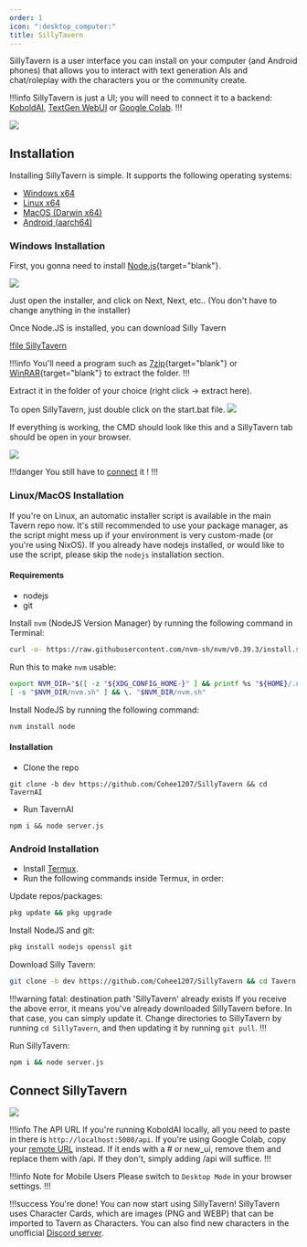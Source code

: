 ```yaml
---
order: 1
icon: ":desktop_computer:"
title: SillyTavern
---
```

SillyTavern is a user interface you can install on your computer (and Android phones) that allows you to interact with text generation AIs and chat/roleplay with the characters you or the community create.

!!!info
SillyTavern is just a UI; you will need to connect it to a backend: [KoboldAI](https://docs.alpindale.dev/local-installation-(gpu)/kobold/), [TextGen WebUI](https://docs.alpindale.dev/local-installation-(gpu)/oobabooga/) or [Google Colab](https://docs.alpindale.dev/cloud-installation/koboldai/).
!!!

![](/static/SillyTavern.PNG)

## Installation
Installing SillyTavern is simple. It supports the following operating systems:
- [Windows x64](https://docs.alpindale.dev/local-installation-(gpu)/sillytavern/#windows-installation)
- [Linux x64](https://docs.alpindale.dev/local-installation-(gpu)/sillytavern/#linuxmacos-installation)
- [MacOS (Darwin x64)](https://docs.alpindale.dev/local-installation-(gpu)/sillytavern/#linuxmacos-installation)
- [Android (aarch64)](https://docs.alpindale.dev/local-installation-(gpu)/sillytavern/#android-installation)


### Windows Installation

First, you gonna need to install [Node.js](https://nodejs.org/en/download/current){target="blank"}.

![](/static/NodeJSWindows.PNG)

Just open the installer, and click on Next, Next, etc.. (You don't have to change anything in the installer)

Once Node.JS is installed, you can download Silly Tavern

[!file SillyTavern](https://github.com/Cohee1207/SillyTavern/archive/refs/heads/main.zip)

!!!info
You'll need a program such as [7zip](https://www.7-zip.org/download.html){target="blank"} or [WinRAR](www.win-rar.com/predownload.html){target="blank"} to extract the folder.
!!!


Extract it in the folder of your choice (right click -> extract here).

To open SillyTavern, just double click on the start.bat file. 
![](/static/StartBat.PNG)

If everything is working, the CMD should look like this and a SillyTavern tab should be open in your browser.

![](/static/STcmd.PNG)

!!!danger
You still have to [connect](https://docs.alpindale.dev/local-installation-(gpu)/sillytavern/#connect-sillytavern) it !
!!!


### Linux/MacOS Installation

If you're on Linux, an automatic installer script is available in the main Tavern repo now. It's still recommended to use your package manager, as the script might mess up if your environment is very custom-made (or you're using NixOS). If you already have nodejs installed, or would like to use the script, please skip the `nodejs` installation section.

#### Requirements
- nodejs
- git

Install `nvm` (NodeJS Version Manager) by running the following command in Terminal:

```bash
curl -o- https://raw.githubusercontent.com/nvm-sh/nvm/v0.39.3/install.sh | bash
```

Run this to make `nvm` usable:

```bash
export NVM_DIR="$([ -z "${XDG_CONFIG_HOME-}" ] && printf %s "${HOME}/.nvm" || printf %s "${XDG_CONFIG_HOME}/nvm")"
[ -s "$NVM_DIR/nvm.sh" ] && \. "$NVM_DIR/nvm.sh"
```

Install NodeJS by running the following command:

```bash
nvm install node
```

#### Installation


- Clone the repo
```
git clone -b dev https://github.com/Cohee1207/SillyTavern && cd TavernAI
```

- Run TavernAI
```
npm i && node server.js
```

### Android Installation

- Install [Termux](https://f-droid.org/repo/com.termux_118.apk).
- Run the following commands inside Termux, in order:

Update repos/packages:
```bash
pkg update && pkg upgrade
```

Install NodeJS and git:
```bash
pkg install nodejs openssl git
```

Download Silly Tavern:
```bash
git clone -b dev https://github.com/Cohee1207/SillyTavern && cd Tavern
```
!!!warning fatal: destination path 'SillyTavern' already exists
If you receive the above error, it means you've already downloaded SillyTavern before. In that case, you can simply update it. Change directories to SillyTavern by running `cd SillyTavern`, and then updating it by running `git pull`. 
!!!

Run SillyTavern:
```bash
npm i && node server.js
```
## Connect SillyTavern

![](/static/STconnect.PNG)

!!!info The API URL
If you're running KoboldAI locally, all you need to paste in there is `http://localhost:5000/api`. If you're using Google Colab, copy your [remote URL](https://docs.alpindale.dev/cloud-installation/koboldai/#using-the-remote-url-to-connect-sillytavern) instead. If it ends with a # or new_ui, remove them and replace them with /api. If they don't, simply adding /api will suffice.
!!!

!!!info Note for Mobile Users
Please switch to `Desktop Mode` in your browser settings.
!!!

!!!success You're done!
You can now start using SillyTavern! SillyTavern uses Character Cards, which are images (PNG and WEBP) that can be imported to Tavern as Characters. You can also find new characters in the unofficial [Discord server](https://discord.com/invite/pygmalionai).


